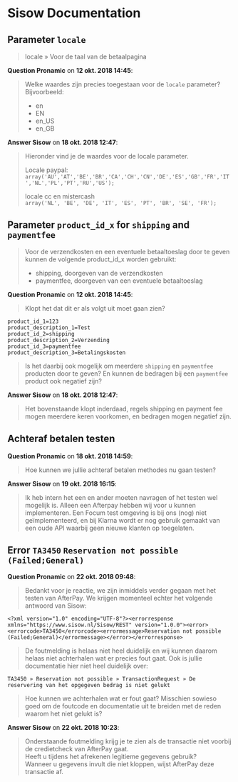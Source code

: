 # Sisow Documentation

## Parameter `locale`

> locale » Voor de taal van de betaalpagina

**Question Pronamic** on **12 okt. 2018 14:45**:

> Welke waardes zijn precies toegestaan voor de `locale` parameter? Bijvoorbeeld:
> 
> - en
> - EN
> - en_US
> - en_GB

**Answer Sisow** on **18 okt. 2018 12:47**:

> Hieronder vind je de waardes voor de locale parameter.
> 
> Locale paypal:  
> `array('AU','AT','BE','BR','CA','CH','CN','DE','ES','GB','FR','IT','NL','PL','PT','RU','US');`
> 
> locale cc en mistercash  
> `array('NL', 'BE', 'DE', 'IT', 'ES', 'PT', 'BR', 'SE', 'FR');`

## Parameter `product_id_x` for `shipping` and `paymentfee`

> Voor de verzendkosten en een eventuele betaaltoeslag door te geven kunnen de volgende product_id_x worden gebruikt:
> - shipping, doorgeven van de verzendkosten
> - paymentfee, doorgeven van een eventuele betaaltoeslag

**Question Pronamic** on **12 okt. 2018 14:45**:

> Klopt het dat dit er als volgt uit moet gaan zien?

```
product_id_1=123
product_description_1=Test
product_id_2=shipping
product_description_2=Verzending
product_id_3=paymentfee
product_description_3=Betalingskosten
```

> Is het daarbij ook mogelijk om meerdere `shipping` en `paymentfee` producten door te geven? En kunnen de bedragen bij een `paymentfee` product ook negatief zijn?

**Answer Sisow** on **18 okt. 2018 12:47**:

> Het bovenstaande klopt inderdaad, regels shipping en payment fee mogen meerdere keren voorkomen, en bedragen mogen negatief zijn.

## Achteraf betalen testen

**Question Pronamic** on **18 okt. 2018 14:59**:

> Hoe kunnen we jullie achteraf betalen methodes nu gaan testen?

**Answer Sisow** on **19 okt. 2018 16:15**:

> Ik heb intern het een en ander moeten navragen of het testen wel mogelijk is.
> Alleen een Afterpay hebben wij voor u kunnen implementeren.
> Een Focum test omgeving is bij ons (nog) niet geïmplementeerd, en bij Klarna wordt er nog gebruik gemaakt van een oude API waarbij geen nieuwe klanten op toegelaten.

## Error `TA3450` `Reservation not possible (Failed;General)`

**Question Pronamic** on **22 okt. 2018 09:48**:

> Bedankt voor je reactie, we zijn inmiddels verder gegaan met het testen van AfterPay. We krijgen momenteel echter het volgende antwoord van Sisow:

```
<?xml version="1.0" encoding="UTF-8"?><errorresponse xmlns="https://www.sisow.nl/Sisow/REST" version="1.0.0"><error><errorcode>TA3450</errorcode><errormessage>Reservation not possible (Failed;General)</errormessage></error></errorresponse>
```

> De foutmelding is helaas niet heel duidelijk en wij kunnen daarom helaas niet achterhalen wat er precies fout gaat. Ook is jullie documentatie hier niet heel duidelijk over:

```
TA3450 » Reservation not possible » TransactionRequest » De reservering van het opgegeven bedrag is niet gelukt
```

> Hoe kunnen we achterhalen wat er fout gaat? Misschien sowieso goed om de foutcode en documentatie uit te breiden met de reden waarom het niet gelukt is?

**Answer Sisow** on **22 okt. 2018 10:23**:

> Onderstaande foutmelding krijg je te zien als de transactie niet voorbij de credietcheck van AfterPay gaat.  
> Heeft u tijdens het afrekenen legitieme gegevens gebruik?  
> Wanneer u gegevens invult die niet kloppen, wijst AfterPay deze transactie af.  
